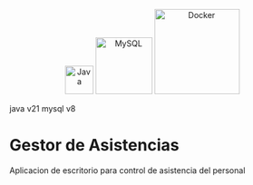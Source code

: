 <p align="center">
    <img src="https://upload.wikimedia.org/wikipedia/en/3/30/Java_programming_language_logo.svg" alt="Java" width="50"/>
    <img src="https://www.mysql.com/common/logos/logo-mysql-170x115.png" alt="MySQL" width="100"/>
    <img src="https://upload.wikimedia.org/wikipedia/commons/4/4e/Docker_%28container_engine%29_logo.svg" alt="Docker" width="150"/>
</p>

java v21
mysql v8

# Gestor de Asistencias
Aplicacion de escritorio para control de asistencia del personal
